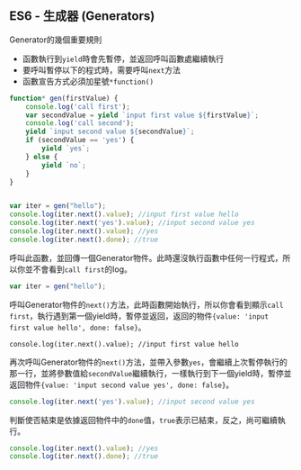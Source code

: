 ## ES6 - 生成器 (Generators)

Generator的幾個重要規則
- 函數執行到`yield`時會先暫停，並返回呼叫函數處繼續執行
- 要呼叫暫停以下的程式時，需要呼叫`next`方法
- 函數宣告方式必須加星號`*function()`

```js
function* gen(firstValue) {
    console.log('call first');
    var secondValue = yield `input first value ${firstValue}`;
    console.log('call second');
    yield `input second value ${secondValue}`;
    if (secondValue == 'yes') {
        yield `yes`;
    } else {
        yield `no`;
    }
}


var iter = gen("hello");
console.log(iter.next().value); //input first value hello
console.log(iter.next('yes').value); //input second value yes
console.log(iter.next().value); //yes
console.log(iter.next().done); //true
```

呼叫此函數，並回傳一個Generator物件。此時還沒執行函數中任何一行程式，所以你並不會看到`call first`的log。
```js
var iter = gen("hello");
```

呼叫Generator物件的`next()`方法，此時函數開始執行，所以你會看到顯示`call first`，執行遇到第一個yield時，暫停並返回，返回的物件`{value: 'input first value hello', done: false}`。
```JS
console.log(iter.next().value); //input first value hello
```

再次呼叫Generator物件的`next()`方法，並帶入參數`yes`，會繼續上次暫停執行的那一行，並將參數值給`secondValue`繼續執行，一樣執行到下一個yield時，暫停並返回物件`{value: 'input second value yes', done: false}`。
```js
console.log(iter.next('yes').value); //input second value yes
```

判斷使否結束是依據返回物件中的`done`值，`true`表示已結束，反之，尚可繼續執行。
```js
console.log(iter.next().value); //yes
console.log(iter.next().done); //true
```